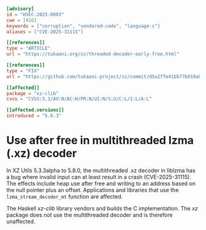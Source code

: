 ```toml
[advisory]
id = "HSEC-2025-0003"
cwe = [416]
keywords = ["corruption", "vendored-code", "language-c"]
aliases = ["CVE-2025-31115"]

[[references]]
type = "ARTICLE"
url = "https://tukaani.org/xz/threaded-decoder-early-free.html"

[[references]]
type = "FIX"
url = "https://github.com/tukaani-project/xz/commit/d5a2ffe41bb77b918a8c96084885d4dbe4bf6480"

[[affected]]
package = "xz-clib"
cvss = "CVSS:3.1/AV:N/AC:H/PR:N/UI:N/S:U/C:L/I:L/A:L"

[[affected.versions]]
introduced = "5.6.3"
```

# Use after free in multithreaded lzma (.xz) decoder

In XZ Utils 5.3.3alpha to 5.8.0, the multithreaded .xz decoder in
liblzma has a bug where invalid input can at least result in a crash
(CVE-2025-31115). The effects include heap use after free and
writing to an address based on the null pointer plus an offset.
Applications and libraries that use the `lzma_stream_decoder_mt`
function are affected.

The Haskell *xz-clib* library vendors and builds the C
implementation.  The *xz* package does not use the multithreaded
decoder and is therefore unaffected.

